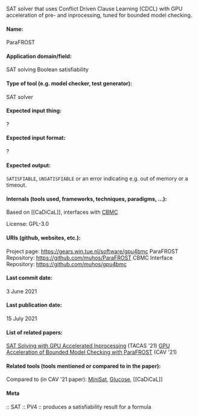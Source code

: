SAT solver that uses Conflict Driven Clause Learning (CDCL) with GPU acceleration of pre- and inprocessing, tuned for bounded model checking.

#### Name:
ParaFROST

#### Application domain/field:
SAT solving
Boolean satisfiability

#### Type of tool (e.g. model checker, test generator):
SAT solver

#### Expected input thing:
?

#### Expected input format:
?

#### Expected output:
`SATISFIABLE`, `UNSATISFIABLE` or an error indicating e.g. out of memory or a timeout.

#### Internals (tools used, frameworks, techniques, paradigms, ...):
Based on [[CaDiCaL]], interfaces with [CBMC](../../Checkers/CBMC.md)

License: GPL-3.0

#### URIs (github, websites, etc.):
Project page: https://gears.win.tue.nl/software/gpu4bmc
ParaFROST Repository: https://github.com/muhos/ParaFROST
CBMC Interface Repository: https://github.com/muhos/gpu4bmc

#### Last commit date:
3 June 2021

#### Last publication date:
15 July 2021

#### List of related papers:
[SAT Solving with GPU Accelerated Inprocessing](https://doi.org/10.1007/978-3-030-72016-2_8) (TACAS '21)
[GPU Acceleration of Bounded Model Checking with ParaFROST](https://doi.org/10.1007/978-3-030-81688-9_21) (CAV '21)

#### Related tools (tools mentioned or compared to in the paper):
Compared to (in CAV '21 paper): [MiniSat](MiniSat.md), [Glucose](Glucose.md), [[CaDiCaL]]

#### Meta
:: SAT
:: PV4 :: produces a satisfiability result for a formula
